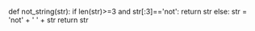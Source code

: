 def not_string(str):
  if len(str)>=3 and str[:3]=='not':
    return str
  else:
    str = 'not' + ' ' + str
    return str

